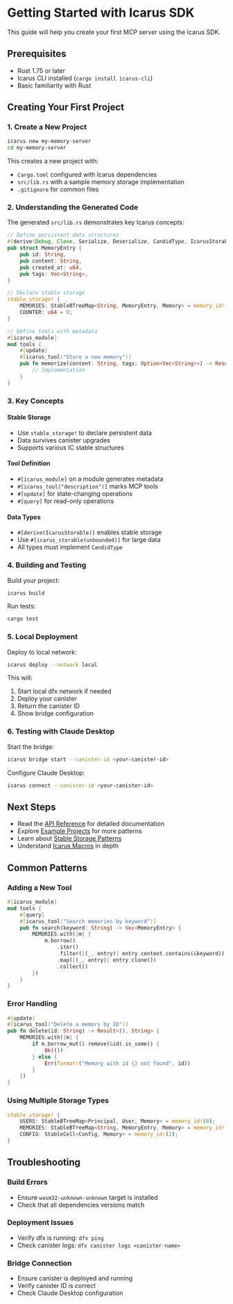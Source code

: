 # Getting Started with Icarus SDK

This guide will help you create your first MCP server using the Icarus SDK.

## Prerequisites

- Rust 1.75 or later
- Icarus CLI installed (`cargo install icarus-cli`)
- Basic familiarity with Rust

## Creating Your First Project

### 1. Create a New Project

```bash
icarus new my-memory-server
cd my-memory-server
```

This creates a new project with:
- `Cargo.toml` configured with Icarus dependencies
- `src/lib.rs` with a sample memory storage implementation
- `.gitignore` for common files

### 2. Understanding the Generated Code

The generated `src/lib.rs` demonstrates key Icarus concepts:

```rust
// Define persistent data structures
#[derive(Debug, Clone, Serialize, Deserialize, CandidType, IcarusStorable)]
pub struct MemoryEntry {
    pub id: String,
    pub content: String,
    pub created_at: u64,
    pub tags: Vec<String>,
}

// Declare stable storage
stable_storage! {
    MEMORIES: StableBTreeMap<String, MemoryEntry, Memory> = memory_id!(0);
    COUNTER: u64 = 0;
}

// Define tools with metadata
#[icarus_module]
mod tools {
    #[update]
    #[icarus_tool("Store a new memory")]
    pub fn memorize(content: String, tags: Option<Vec<String>>) -> Result<String, String> {
        // Implementation
    }
}
```

### 3. Key Concepts

#### Stable Storage
- Use `stable_storage!` to declare persistent data
- Data survives canister upgrades
- Supports various IC stable structures

#### Tool Definition
- `#[icarus_module]` on a module generates metadata
- `#[icarus_tool("description")]` marks MCP tools
- `#[update]` for state-changing operations
- `#[query]` for read-only operations

#### Data Types
- `#[derive(IcarusStorable)]` enables stable storage
- Use `#[icarus_storable(unbounded)]` for large data
- All types must implement `CandidType`

### 4. Building and Testing

Build your project:
```bash
icarus build
```

Run tests:
```bash
cargo test
```

### 5. Local Deployment

Deploy to local network:
```bash
icarus deploy --network local
```

This will:
1. Start local dfx network if needed
2. Deploy your canister
3. Return the canister ID
4. Show bridge configuration

### 6. Testing with Claude Desktop

Start the bridge:
```bash
icarus bridge start --canister-id <your-canister-id>
```

Configure Claude Desktop:
```bash
icarus connect --canister-id <your-canister-id>
```

## Next Steps

- Read the [API Reference](api-reference.md) for detailed documentation
- Explore [Example Projects](../examples/) for more patterns
- Learn about [Stable Storage Patterns](stable-storage.md)
- Understand [Icarus Macros](macros.md) in depth

## Common Patterns

### Adding a New Tool

```rust
#[icarus_module]
mod tools {
    #[query]
    #[icarus_tool("Search memories by keyword")]
    pub fn search(keyword: String) -> Vec<MemoryEntry> {
        MEMORIES.with(|m| {
            m.borrow()
                .iter()
                .filter(|(_, entry)| entry.content.contains(&keyword))
                .map(|(_, entry)| entry.clone())
                .collect()
        })
    }
}
```

### Error Handling

```rust
#[update]
#[icarus_tool("Delete a memory by ID")]
pub fn delete(id: String) -> Result<(), String> {
    MEMORIES.with(|m| {
        if m.borrow_mut().remove(&id).is_some() {
            Ok(())
        } else {
            Err(format!("Memory with id {} not found", id))
        }
    })
}
```

### Using Multiple Storage Types

```rust
stable_storage! {
    USERS: StableBTreeMap<Principal, User, Memory> = memory_id!(0);
    MEMORIES: StableBTreeMap<String, MemoryEntry, Memory> = memory_id!(1);
    CONFIG: StableCell<Config, Memory> = memory_id!(2);
}
```

## Troubleshooting

### Build Errors
- Ensure `wasm32-unknown-unknown` target is installed
- Check that all dependencies versions match

### Deployment Issues
- Verify dfx is running: `dfx ping`
- Check canister logs: `dfx canister logs <canister-name>`

### Bridge Connection
- Ensure canister is deployed and running
- Verify canister ID is correct
- Check Claude Desktop configuration